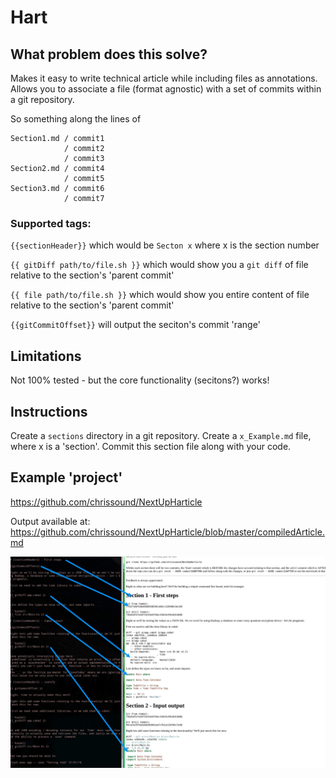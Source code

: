 # Hart

## What problem does this solve?
Makes it easy to write technical article  while including files as annotations. Allows you to associate a file (format agnostic) with a set of commits within a git repository.

So something along the lines of
```
Section1.md / commit1
            / commit2
            / commit3
Section2.md / commit4
            / commit5
Section3.md / commit6
            / commit7
```


### Supported tags:

`{{sectionHeader}}` which would be `Secton x` where x is the section number

`{{ gitDiff path/to/file.sh }}` which would show you a `git diff` of file relative to the section's 'parent commit'

`{{ file path/to/file.sh }}` which would show you entire content of file relative to the section's 'parent commit'

`{{gitCommitOffset}}` will output the seciton's commit 'range'



## Limitations
Not 100% tested - but the core functionality (secitons?) works! 

## Instructions
Create a `sections` directory in a git repository. Create a `x_Example.md` file, where x is a 'section'. Commit this section file along with your code. 

## Example 'project'

https://github.com/chrissound/NextUpHarticle

Output available at:
https://github.com/chrissound/NextUpHarticle/blob/master/compiledArticle.md

![Screenshot](demo.jpg)
